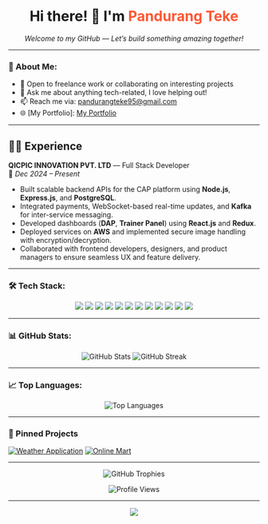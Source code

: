<h1 align="center">
  Hi there! 👋 I'm <span style="color:#FF5733;"><b>Pandurang Teke</b></span>
</h1>

<p align="center"><i>Welcome to my GitHub — Let’s build something amazing together!</i></p>

---

### 🚀 About Me:
- 💼 Open to freelance work or collaborating on interesting projects  
- 💬 Ask me about anything tech-related, I love helping out!  
- 📫 Reach me via: [pandurangteke95@gmail.com](mailto:pandurangteke95@gmail.com)  
- 🌐 [My Portfolio]: [My Portfolio](https://tourmaline-paletas-bbb70a.netlify.app/)

---

## 🧑‍💻 Experience

**QICPIC INNOVATION PVT. LTD** — Full Stack Developer  
📅 *Dec 2024 – Present*

- Built scalable backend APIs for the CAP platform using **Node.js**, **Express.js**, and **PostgreSQL**.  
- Integrated payments, WebSocket-based real-time updates, and **Kafka** for inter-service messaging.  
- Developed dashboards (**DAP**, **Trainer Panel**) using **React.js** and **Redux**.  
- Deployed services on **AWS** and implemented secure image handling with encryption/decryption.  
- Collaborated with frontend developers, designers, and product managers to ensure seamless UX and feature delivery.  

---

### 🛠 Tech Stack:

<p align="center">
  <img src="https://img.shields.io/badge/-HTML5-E34F26?logo=html5&logoColor=white&style=flat-square" />
  <img src="https://img.shields.io/badge/-CSS3-1572B6?logo=css3&logoColor=white&style=flat-square" />
  <img src="https://img.shields.io/badge/-JavaScript-F7DF1E?logo=javascript&logoColor=black&style=flat-square" />
  <img src="https://img.shields.io/badge/-React-61DAFB?logo=react&logoColor=black&style=flat-square" />
  <img src="https://img.shields.io/badge/-Python-3776AB?logo=python&logoColor=white&style=flat-square" />
  <img src="https://img.shields.io/badge/-Django-092E20?logo=django&logoColor=white&style=flat-square" />
  <img src="https://img.shields.io/badge/-SQL-4479A1?logo=mysql&logoColor=white&style=flat-square" />
  <img src="https://img.shields.io/badge/-MongoDB-47A248?logo=mongodb&logoColor=white&style=flat-square" />
  <img src="https://img.shields.io/badge/-PostgreSQL-4169E1?logo=postgresql&logoColor=white&style=flat-square" />
  <img src="https://img.shields.io/badge/-Java-E34F26?logo=java&logoColor=white&style=flat-square" />
  <img src="https://img.shields.io/badge/-C-00599C?logo=c&logoColor=white&style=flat-square" />
  <img src="https://img.shields.io/badge/-REST%20API-25A0E0?logo=api&logoColor=white&style=flat-square" />
</p>

---

### 📊 GitHub Stats:

<p align="center">
  <img src="https://github-readme-stats.vercel.app/api?username=pandurangteke9545&show_icons=true&theme=radical" alt="GitHub Stats" />
  <img src="https://streak-stats.demolab.com?user=pandurangteke9545&theme=radical" alt="GitHub Streak" />
</p>

---

### 📈 Top Languages:

<p align="center">
  <img src="https://github-readme-stats.vercel.app/api/top-langs/?username=pandurangteke9545&layout=compact&theme=radical" alt="Top Languages" />
</p>

---

### 📌 Pinned Projects

[![Weather Application](https://github-readme-stats.vercel.app/api/pin/?username=pandurangteke9545&repo=Weather&theme=light&show_owner=true)](https://github.com/pandurangteke9545/Weather)
[![Online Mart](https://github-readme-stats.vercel.app/api/pin/?username=pandurangteke9545&repo=Weather&theme=light&show_owner=true)](https://github.com/pandurangteke9545/ecommerce)

---

<!-- GitHub Trophies -->
<p align="center">
  <img src="https://github-profile-trophy.vercel.app/?username=pandurangteke9545&theme=monokai&row=2&column=3" alt="GitHub Trophies" />
</p>

<!-- Total Viewers Count -->
<p align="center">
  <img src="https://komarev.com/ghpvc/?username=pandurangteke9545&label=Profile%20Views&color=blue&style=flat" alt="Profile Views" />
</p>

---

<p align="center">
  <a href="https://www.linkedin.com/in/pandurang-teke-956654318" target="_blank">
    <img src="https://img.shields.io/badge/-LinkedIn-0077B5?logo=LinkedIn&logoColor=white&style=for-the-badge" />
  </a>
</p>
